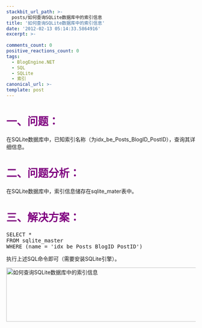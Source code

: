 ```yaml
---
stackbit_url_path: >-
  posts/如何查询SQLite数据库中的索引信息
title: '如何查询SQLite数据库中的索引信息'
date: '2012-02-13 05:14:33.5864916'
excerpt: >-
  
comments_count: 0
positive_reactions_count: 0
tags: 
  - BlogEngine.NET
  - SQL
  - SQLite
  - 索引
canonical_url: >-
template: post
---
```

<h1><font color="#800080">一、问题：</font></h1>  <p>在SQLite数据库中，已知索引名称（为idx_be_Posts_BlogID_PostID），查询其详细信息。</p>  <h1><font color="#800080">二、问题分析：</font></h1>  <p>在SQLite数据库中，索引信息储存在sqlite_mater表中。</p>  <h1><font color="#800080">三、解决方案：</font></h1>  <pre class="brush: sql">SELECT *
FROM sqlite_master
WHERE (name = 'idx_be_Posts_BlogID_PostID')</pre>

<p>执行上述SQL命令即可（需要安装SQLite引擎）。</p>

<p><a href="http://www.zizhujy.com/blog/image.axd?picture=image_462.png"><img style="border-right-width: 0px; display: inline; border-top-width: 0px; border-bottom-width: 0px; border-left-width: 0px" title="如何查询SQLite数据库中的索引信息" border="0" alt="如何查询SQLite数据库中的索引信息" src="http://www.zizhujy.com/blog/image.axd?picture=image_thumb_192.png" width="661" height="144" /></a></p>